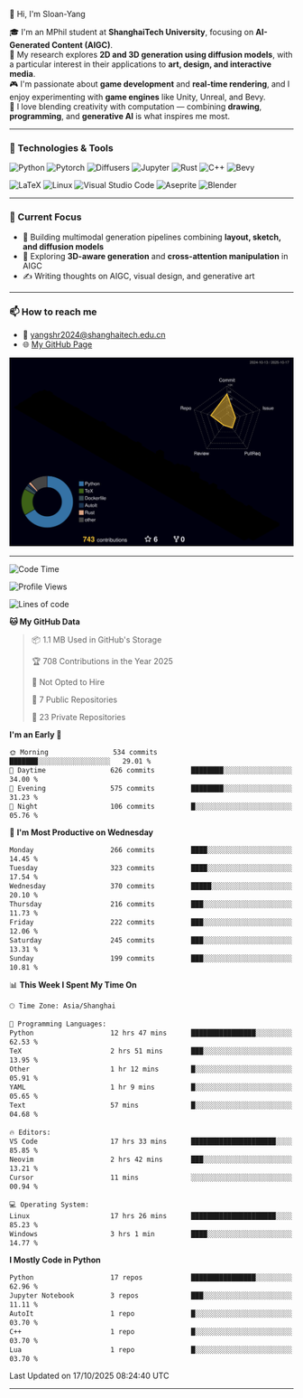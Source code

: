 👋 Hi, I'm Sloan-Yang

🎓 I'm an MPhil student at **ShanghaiTech University**, focusing on **AI-Generated Content (AIGC)**.  
🧠 My research explores **2D and 3D generation using diffusion models**, with a particular interest in their applications to **art, design, and interactive media**.  
🎮 I'm passionate about **game development** and **real-time rendering**, and I enjoy experimenting with **game engines** like Unity, Unreal, and Bevy.  
🎨 I love blending creativity with computation — combining **drawing**, **programming**, and **generative AI** is what inspires me most.

---

### 🧰 Technologies & Tools

![Python](https://img.shields.io/badge/python-%233776AB.svg?style=for-the-badge&logo=python&logoColor=white)
![Pytorch](https://img.shields.io/badge/pytorch-%23EE4C2C.svg?style=for-the-badge&logo=pytorch&logoColor=white)
![Diffusers](https://img.shields.io/badge/diffusers-HuggingFace-yellow?style=for-the-badge&logo=huggingface&logoColor=black)
![Jupyter](https://img.shields.io/badge/Jupyter-%23F37626.svg?style=for-the-badge&logo=Jupyter&logoColor=white)
![Rust](https://img.shields.io/badge/Rust-%23000000.svg?style=for-the-badge&logo=rust&logoColor=white)
![C++](https://img.shields.io/badge/C++-%2300599C.svg?style=for-the-badge&logo=c%2B%2B&logoColor=white)
![Bevy](https://img.shields.io/badge/Bevy-000000.svg?style=for-the-badge&logo=bevy&logoColor=white)

![LaTeX](https://img.shields.io/badge/LaTeX-47A141?style=for-the-badge&logo=latex&logoColor=white)
![Linux](https://img.shields.io/badge/Linux-FCC624?style=for-the-badge&logo=linux&logoColor=black)
![Visual Studio Code](https://img.shields.io/badge/VSCode-0078d7.svg?style=for-the-badge&logo=visual-studio-code&logoColor=white)
![Aseprite](https://img.shields.io/badge/Aseprite-FFFFFF?style=for-the-badge&logo=Aseprite&logoColor=%237D929E)
![Blender](https://img.shields.io/badge/Blender-F5792A?style=for-the-badge&logo=blender&logoColor=white)

---

### 🔭 Current Focus

- 🎨 Building multimodal generation pipelines combining **layout, sketch, and diffusion models**
- 🧪 Exploring **3D-aware generation** and **cross-attention manipulation** in AIGC
- ✍️ Writing thoughts on AIGC, visual design, and generative art

---

### 📫 How to reach me

- 📧 <a href="mailto:yangshr2024@shanghaitech.edu.cn">yangshr2024@shanghaitech.edu.cn</a>
- 🌐 [My GitHub Page](https://sloan-yang.github.io)  



![3D Profile](https://raw.githubusercontent.com/Sloan-Yang/Sloan-Yang/main/profile-3d-contrib/profile-night-rainbow.svg)

---


<!--START_SECTION:waka-->
![Code Time](http://img.shields.io/badge/Code%20Time-663%20hrs%202%20mins-blue)

![Profile Views](http://img.shields.io/badge/Profile%20Views-3-blue)

![Lines of code](https://img.shields.io/badge/From%20Hello%20World%20I%27ve%20Written-2.2%20million%20lines%20of%20code-blue)

**🐱 My GitHub Data** 

> 📦 1.1 MB Used in GitHub's Storage 
 > 
> 🏆 708 Contributions in the Year 2025
 > 
> 🚫 Not Opted to Hire
 > 
> 📜 7 Public Repositories 
 > 
> 🔑 23 Private Repositories 
 > 
**I'm an Early 🐤** 

```text
🌞 Morning                534 commits         ███████░░░░░░░░░░░░░░░░░░   29.01 % 
🌆 Daytime                626 commits         ████████░░░░░░░░░░░░░░░░░   34.00 % 
🌃 Evening                575 commits         ████████░░░░░░░░░░░░░░░░░   31.23 % 
🌙 Night                  106 commits         █░░░░░░░░░░░░░░░░░░░░░░░░   05.76 % 
```
📅 **I'm Most Productive on Wednesday** 

```text
Monday                   266 commits         ████░░░░░░░░░░░░░░░░░░░░░   14.45 % 
Tuesday                  323 commits         ████░░░░░░░░░░░░░░░░░░░░░   17.54 % 
Wednesday                370 commits         █████░░░░░░░░░░░░░░░░░░░░   20.10 % 
Thursday                 216 commits         ███░░░░░░░░░░░░░░░░░░░░░░   11.73 % 
Friday                   222 commits         ███░░░░░░░░░░░░░░░░░░░░░░   12.06 % 
Saturday                 245 commits         ███░░░░░░░░░░░░░░░░░░░░░░   13.31 % 
Sunday                   199 commits         ███░░░░░░░░░░░░░░░░░░░░░░   10.81 % 
```


📊 **This Week I Spent My Time On** 

```text
🕑︎ Time Zone: Asia/Shanghai

💬 Programming Languages: 
Python                   12 hrs 47 mins      ████████████████░░░░░░░░░   62.53 % 
TeX                      2 hrs 51 mins       ███░░░░░░░░░░░░░░░░░░░░░░   13.95 % 
Other                    1 hr 12 mins        █░░░░░░░░░░░░░░░░░░░░░░░░   05.91 % 
YAML                     1 hr 9 mins         █░░░░░░░░░░░░░░░░░░░░░░░░   05.65 % 
Text                     57 mins             █░░░░░░░░░░░░░░░░░░░░░░░░   04.68 % 

🔥 Editors: 
VS Code                  17 hrs 33 mins      █████████████████████░░░░   85.85 % 
Neovim                   2 hrs 42 mins       ███░░░░░░░░░░░░░░░░░░░░░░   13.21 % 
Cursor                   11 mins             ░░░░░░░░░░░░░░░░░░░░░░░░░   00.94 % 

💻 Operating System: 
Linux                    17 hrs 26 mins      █████████████████████░░░░   85.23 % 
Windows                  3 hrs 1 min         ████░░░░░░░░░░░░░░░░░░░░░   14.77 % 
```

**I Mostly Code in Python** 

```text
Python                   17 repos            ████████████████░░░░░░░░░   62.96 % 
Jupyter Notebook         3 repos             ███░░░░░░░░░░░░░░░░░░░░░░   11.11 % 
AutoIt                   1 repo              █░░░░░░░░░░░░░░░░░░░░░░░░   03.70 % 
C++                      1 repo              █░░░░░░░░░░░░░░░░░░░░░░░░   03.70 % 
Lua                      1 repo              █░░░░░░░░░░░░░░░░░░░░░░░░   03.70 % 
```




 Last Updated on 17/10/2025 08:24:40 UTC
<!--END_SECTION:waka-->

---





